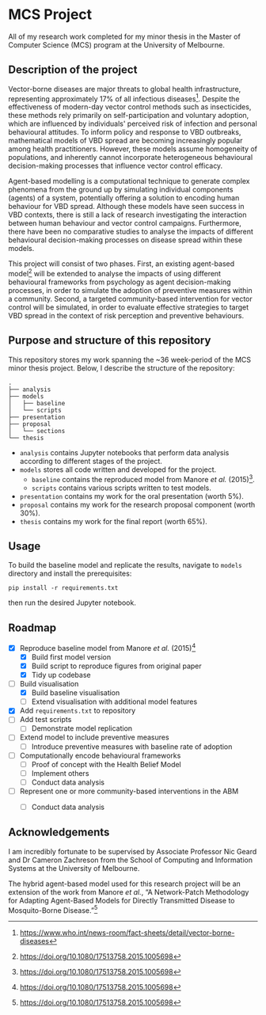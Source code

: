 # MCS Project

All of my research work completed for my minor thesis in the Master of Computer Science (MCS) program at the University of Melbourne.

## Description of the project

Vector-borne diseases are major threats to global health infrastructure, representing approximately 17% of all infectious diseases[^1]. Despite the effectiveness of modern-day vector control methods such as insecticides, these methods rely primarily on self-participation and voluntary adoption, which are influenced by individuals' perceived risk of infection and personal behavioural attitudes. To inform policy and response to VBD outbreaks, mathematical models of VBD spread are becoming increasingly popular among health practitioners. However, these models assume homogeneity of populations, and inherently cannot incorporate heterogeneous behavioural decision-making processes that influence vector control efficacy.

Agent-based modelling is a computational technique to generate complex phenomena from the ground up by simulating individual components (agents) of a system, potentially offering a solution to encoding human behaviour for VBD spread. Although these models have seen success in VBD contexts, there is still a lack of research investigating the interaction between human behaviour and vector control campaigns. Furthermore, there have been no comparative studies to analyse the impacts of different behavioural decision-making processes on disease spread within these models.

This project will consist of two phases. First, an existing agent-based model[^2] will be extended to analyse the impacts of using different behavioural frameworks from psychology as agent decision-making processes, in order to simulate the adoption of preventive measures within a community. Second, a targeted community-based intervention for vector control will be simulated, in order to evaluate effective strategies to target VBD spread in the context of risk perception and preventive behaviours.

## Purpose and structure of this repository

This repository stores my work spanning the ~36 week-period of the MCS minor thesis project. Below, I describe the structure of the repository:

```
.
├── analysis
├── models
│   ├── baseline
│   └── scripts
├── presentation
├── proposal
│   └── sections
└── thesis
```

- `analysis` contains Jupyter notebooks that perform data analysis according to different stages of the project.
- `models` stores all code written and developed for the project.
    - `baseline` contains the reproduced model from Manore _et al._ (2015)[^2].
    - `scripts` contains various scripts written to test models.
- `presentation` contains my work for the oral presentation (worth 5%).
- `proposal` contains my work for the research proposal component (worth 30%).
- `thesis` contains my work for the final report (worth 65%).

## Usage

To build the baseline model and replicate the results, navigate to `models` directory and install the prerequisites:

```
pip install -r requirements.txt
```

then run the desired Jupyter notebook.

## Roadmap

- [X] Reproduce baseline model from Manore _et al._ (2015)[^2]
    - [X] Build first model version
    - [X] Build script to reproduce figures from original paper
    - [X] Tidy up codebase
- [ ] Build visualisation
    - [X] Build baseline visualisation
    - [ ] Extend visualisation with additional model features
- [X] Add `requirements.txt` to repository
- [ ] Add test scripts
    - [ ] Demonstrate model replication
- [ ] Extend model to include preventive measures
    - [ ] Introduce preventive measures with baseline rate of adoption
- [ ] Computationally encode behavioural frameworks
    - [ ] Proof of concept with the Health Belief Model
    - [ ] Implement others
    - [ ] Conduct data analysis
- [ ] Represent one or more community-based interventions in the ABM
    - [ ] Conduct data analysis


## Acknowledgements

I am incredibly fortunate to be supervised by Associate Professor Nic Geard and Dr Cameron Zachreson from the School of Computing and Information Systems at the University of Melbourne.

The hybrid agent-based model used for this research project will be an extension of the work from Manore _et al._, “A Network-Patch Methodology for Adapting Agent-Based Models for Directly Transmitted Disease to Mosquito-Borne Disease.”[^2]

[^1]: https://www.who.int/news-room/fact-sheets/detail/vector-borne-diseases
[^2]: https://doi.org/10.1080/17513758.2015.1005698

